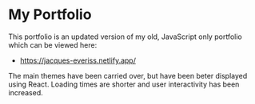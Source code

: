 # My Portfolio

This portfolio is an updated version of my old, JavaScript only portfolio which can be viewed here: 

- https://jacques-everiss.netlify.app/

The main themes have been carried over, but have been beter displayed using React. Loading times are shorter and user interactivity has been increased.
